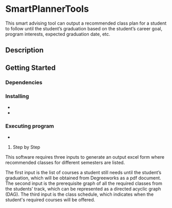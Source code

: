# SmartPlannerTools
This smart advising tool can output a recommended class plan for a student to follow until the student’s graduation based on the student’s career goal, program interests, expected graduation date, etc. 

## Description


## Getting Started


### Dependencies


### Installing
-
-

### Executing program
-
1. Step by Step


This software requires three inputs to generate an output excel form where recommended classes for different semesters are listed. 

The first input is the list of courses a student still needs until the student’s graduation, which will be obtained from Degreeworks as a pdf document.
The second input is the prerequisite graph of all the required classes from the students’ track, which can be represented as a directed acyclic graph (DAG). 
The third input is the class schedule, which indicates when the student's required courses will be offered.

